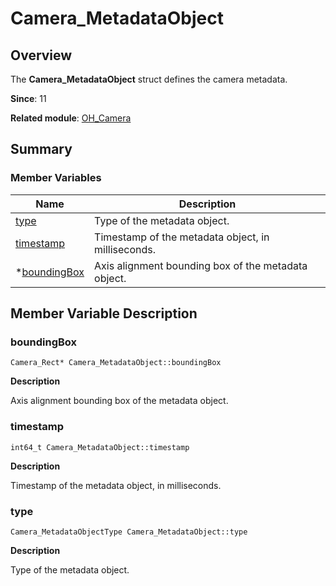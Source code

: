 # Camera_MetadataObject


## Overview

The **Camera_MetadataObject** struct defines the camera metadata.

**Since**: 11

**Related module**: [OH_Camera](_o_h___camera.md)


## Summary


### Member Variables

| Name| Description|
| -------- | -------- |
| [type](#type) | Type of the metadata object.|
| [timestamp](#timestamp) | Timestamp of the metadata object, in milliseconds.|
| \*[boundingBox](#boundingbox) | Axis alignment bounding box of the metadata object.|


## Member Variable Description


### boundingBox

```
Camera_Rect* Camera_MetadataObject::boundingBox
```

**Description**

Axis alignment bounding box of the metadata object.


### timestamp

```
int64_t Camera_MetadataObject::timestamp
```

**Description**

Timestamp of the metadata object, in milliseconds.


### type

```
Camera_MetadataObjectType Camera_MetadataObject::type
```

**Description**

Type of the metadata object.
